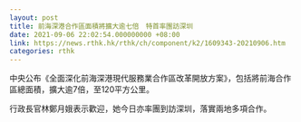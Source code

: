 ```yaml
---
layout: post
title: 前海深港合作區面積將擴大逾七倍　特首率團訪深圳
date: 2021-09-06 22:02:54.000000000 +08:00
link: https://news.rthk.hk/rthk/ch/component/k2/1609343-20210906.htm
categories: rthk
---
```


中央公布《全面深化前海深港現代服務業合作區改革開放方案》，包括將前海合作區總面積，擴大逾7倍，至120平方公里。

行政長官林鄭月娥表示歡迎，她今日亦率團到訪深圳，落實兩地多項合作。

